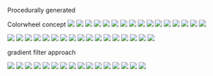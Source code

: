 
Procedurally generated

Colorwheel concept
![](v2_3color2.svg)
![](v2_3color3.svg)
![](v2_3color4.svg)
![](v2_3color5.svg)
![](v2_2color2.svg)
![](v2_2color3.svg)
![](v2_2color4.svg)
![](v2_2color5.svg)
![](v2_1color2.svg)
![](v2_1color3.svg)
![](v2_1color4.svg)
![](v2_1color5.svg)
![](v2_0color2.svg)
![](v2_0color3.svg)
![](v2_0color4.svg)
![](v2_0color5.svg)

![](v2_3color5.svg)
![](v2_3color2.svg)
![](v2_3color3.svg)
![](v2_3color4.svg)
![](v2_3color5.svg)
![](v2_2color2.svg)
![](v2_2color3.svg)
![](v2_2color4.svg)
![](v2_2color5.svg)
![](v21color2.svg)
![](v21color3.svg)
![](v21color4.svg)
![](v21color5.svg)
![](v2_0color2.svg)
![](v2_0color3.svg)
![](v2_0color4.svg)
![](v2_0color5.svg)

gradient filter approach

![](output_3color2.svg)
![](output_3color3.svg)
![](output_3color4.svg)
![](output_3color5.svg)
![](output_2color2.svg)
![](output_2color3.svg)
![](output_2color4.svg)
![](output_2color5.svg)
![](output_1color2.svg)
![](output_1color3.svg)
![](output_1color4.svg)
![](output_1color5.svg)
![](output_0color2.svg)
![](output_0color3.svg)
![](output_0color4.svg)
![](output_0color5.svg)
